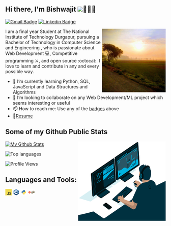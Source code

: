 ## Hi there, I'm Bishwajit <img src="https://media.giphy.com/media/hvRJCLFzcasrR4ia7z/giphy.gif" width="25px">👨🏻‍💻 

[![Gmail Badge](https://img.shields.io/badge/-bg.19u10466@btech.nitdgp.ac.in-c14438?style=flat&logo=Gmail&logoColor=white)](mailto:bg.19u10466@btech.nitdgp.ac.in "Connect via Email")
[![Linkedin Badge](https://img.shields.io/badge/-Bishwajit%20Ghosh-0072b1?style=flat&logo=Linkedin&logoColor=white)](https://www.linkedin.com/in/bishwajit-ghosh-6a896b1a3/ "Connect on LinkedIn")

<a href=""><img src="https://github.com/arin17bishwa/arin17bishwa/blob/main/pics/IMG_20190315_063436973_HDR-EFFECTS-1.jpg" align="right" height="200" /></a>

I am a final year Student at The National Institute of Technology Durgapur, pursuing a Bachelor of Technology in Computer Science and Engineering , who is passionate about Web Development :computer:, Competitive programming :crossed_swords:, and open source :octocat:. I love to learn and contribute in any and every possible way.

- 🌱 I’m currently learning Python, SQL, JavaScript and Data Structures and Algorithms
- 👯 I’m looking to collaborate on any Web Development/ML project which seems interesting or useful
- 📫 How to reach me: Use any of the [badges](#hi-there-im-Bishwajit-) above
- 📝[Resume]()


## Some of my Github Public Stats
<!-- <a href=""><img src="https://github.com/iAbhishekBasu/iAbhishekBasu/blob/main/Pics/GlLRaZV.png" align="right" width="350" /></a> -->
[![My Github Stats](https://github-readme-stats.vercel.app/api?username=arin17bishwa&show_icons=true&title_color=fff&icon_color=79ff97&text_color=9f9f9f&bg_color=151515)](https://github.com/arin17bishwa)
<a href=""><img src="https://github.com/iAbhishekBasu/iAbhishekBasu/blob/main/Pics/gif.gif" align="right" width="275" height="250" /></a>

![Top languages](https://github-readme-stats.vercel.app/api/top-langs?username=arin17bishwa&theme=onedark&show_icons=true&locale=en&layout=compact)<br>

<!-- <a href="https://github.com/arin17bishwa/convoychat">
  <img align="left" src="https://github-readme-stats.vercel.app/api/top-langs/?username=arin17bishwa" width="275" height="275" />
</a> -->

![Profile Views](https://komarev.com/ghpvc/?username=arin17bishwa&color=blue)

## **Languages and Tools:**  

<code><img height="20" src="https://raw.githubusercontent.com/github/explore/80688e429a7d4ef2fca1e82350fe8e3517d3494d/topics/javascript/javascript.png"></code>
<code><img height="20" src="https://raw.githubusercontent.com/github/explore/80688e429a7d4ef2fca1e82350fe8e3517d3494d/topics/cpp/cpp.png"></code>
<code><img height="20" src="https://raw.githubusercontent.com/github/explore/80688e429a7d4ef2fca1e82350fe8e3517d3494d/topics/python/python.png"></code>
<code><img height="20" src="https://raw.githubusercontent.com/github/explore/80688e429a7d4ef2fca1e82350fe8e3517d3494d/topics/git/git.png"></code>

<!--
## Find me around the web :globe_with_meridians:
[![DEV Badge](https://img.shields.io/badge/-arin17bishwabasu-0A0A0A?style=flat&logo=dev.to&logoColor=white)](https://dev.to/arin17bishwabasu)
[![StackOverflow Badge](https://img.shields.io/badge/-arin17bishwabasu-FE7A16?style=flat&logo=Stack%20Overflow&logoColor=white&)](https://stackoverflow.com/users/14384573/arin17bishwa-basu?tab=profile)
[![Instagram Badge](https://img.shields.io/badge/-Instagram-C13584?style=flat&logo=Instagram&logoColor=white)](https://www.instagram.com/arin17bishwabasu/)
[![Soundcloud Badge](https://img.shields.io/badge/-Soundcloud-FE5000?style=flat&logo=Soundcloud&logoColor=white)](https://soundcloud.com/)
[![Spotify Badge](https://img.shields.io/badge/-Spotify-1DB954?style=flat&logo=Spotify&logoColor=white)](https://open.spotify.com/user/)
[![YouTube Badge](https://img.shields.io/badge/-YouTube-FF0000?style=flat&logo=YouTube&logoColor=white)](https://www.youtube.com/)
[![Reddit Badge](https://img.shields.io/badge/-u/daftdey-FF4500?style=flat&logo=Reddit&logoColor=white)](https://www.reddit.com/user// "Find on Reddit") -->




<!-- For future reference 
<a href="https://piraces.dev/"><img alt="Robot logo" src="https://github.com/piraces/piraces/raw/master/robot_dark.png" align="right" height="150" /></a>

- 🔭 I’m currently working on ...
- 🌱 I’m currently learning ...
- 👯 I’m looking to collaborate on ...
- 🤔 I’m looking for help with ...
- 💬 Ask me about ...
- 📫 How to reach me: ...
- 😄 Pronouns: ...
- ⚡ Fun fact: ...
-->
